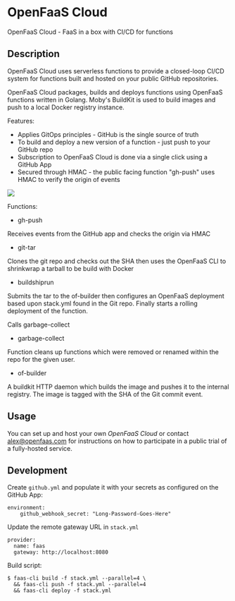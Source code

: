 OpenFaaS Cloud
==============

OpenFaaS Cloud - FaaS in a box with CI/CD for functions

## Description

OpenFaaS Cloud uses serverless functions to provide a closed-loop CI/CD system for functions built and hosted on your public GitHub repositories.

OpenFaaS Cloud packages, builds and deploys functions using OpenFaaS functions written in Golang. Moby's BuildKit is used to build images and push to a local Docker registry instance.

Features:

* Applies GitOps principles - GitHub is the single source of truth
* To build and deploy a new version of a function - just push to your GitHub repo
* Subscription to OpenFaaS Cloud is done via a single click using a GitHub App
* Secured through HMAC - the public facing function "gh-push" uses HMAC to verify the origin of events

![](https://pbs.twimg.com/media/DZiif9QXcAEd8If.jpg:large)

Functions:

* gh-push

Receives events from the GitHub app and checks the origin via HMAC

* git-tar

Clones the git repo and checks out the SHA then uses the OpenFaaS CLI to shrinkwrap a tarball to be build with Docker

* buildshiprun

Submits the tar to the of-builder then configures an OpenFaaS deployment based upon stack.yml found in the Git repo. Finally starts a rolling deployment of the function.

Calls garbage-collect

* garbage-collect

Function cleans up functions which were removed or renamed within the repo for the given user.

* of-builder

A buildkit HTTP daemon which builds the image and pushes it to the internal registry. The image is tagged with the SHA of the Git commit event.

## Usage

You can set up and host your own *OpenFaaS Cloud* or contact alex@openfaas.com for instructions on how to participate in a public trial of a fully-hosted service.

## Development

Create `github.yml` and populate it with your secrets as configured on the GitHub App:

```
environment:
    github_webhook_secret: "Long-Password-Goes-Here"
```

Update the remote gateway URL in `stack.yml`

```
provider:
  name: faas
  gateway: http://localhost:8080

```

Build script:

```
$ faas-cli build -f stack.yml --parallel=4 \
  && faas-cli push -f stack.yml --parallel=4
  && faas-cli deploy -f stack.yml
```

